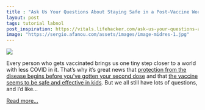 ```yaml
---
title : "Ask Us Your Questions About Staying Safe in a Post-Vaccine World"
layout: post
tags: tutorial labnol
post_inspiration: https://vitals.lifehacker.com/ask-us-your-questions-about-staying-safe-in-a-post-vacc-1846601327
image: "https://sergio.afanou.com/assets/images/image-midres-1.jpg"
---
```


<img src="https://i.kinja-img.com/gawker-media/image/upload/s--Kjm9-nWP--/c_fit,fl_progressive,q_80,w_636/yypqtl0gpwqsvpwsvusb.jpg" /><p>Every person who gets vaccinated brings us one tiny step closer to a world with less COVID in it. That’s why it’s great news that <a href="https://vitals.lifehacker.com/why-one-dose-of-a-two-dose-vaccine-isnt-enough-1846583382?_ga=2.209609175.454293756.1617029413-1709416658.1607017459">protection from the disease begins before you’ve gotten your second dose</a> and that <a href="https://vitals.lifehacker.com/how-effective-is-the-covid-vaccine-on-kids-1846592096">the vaccine seems to be safe and effective in kids</a>. But we all still have lots of questions, and I’d like…</p><p><a href="https://vitals.lifehacker.com/ask-us-your-questions-about-staying-safe-in-a-post-vacc-1846601327">Read more...</a></p>